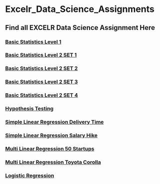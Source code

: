 # Excelr_Data_Science_Assignments

## Find all EXCELR Data Science Assignment Here

### [Basic Statistics Level 1](https://github.com/VaibhavDongre1311/Basic_stat_level_1)

### [Basic Statistics Level 2 SET 1](https://github.com/VaibhavDongre1311/assignment_set2_1)

### [Basic Statistics Level 2 SET 2](https://github.com/VaibhavDongre1311/Assignment_set2_2)

### [Basic Statistics Level 2 SET 3](https://github.com/VaibhavDongre1311/Assignment-2_set-3_)

### [Basic Statistics Level 2 SET 4](https://github.com/VaibhavDongre1311/Assignment_2_set_4)

### [Hypothesis Testing](https://github.com/MoinDalvs/Assignment_Hypothesis_test)

### [Simple Linear Regression Delivery Time](https://github.com/VaibhavDongre1311/Simple_linear_regrssion1)

### [Simple Linear Regression Salary Hike](https://github.com/VaibhavDongre1311/Simple_linear_regression_2)

### [Multi Linear Regression 50 Startups](https://github.com/VaibhavDongre1311/Multi_linear_regression_1)

### [Multi Linear Regression Toyota Corolla](https://github.com/VaibhavDongre1311/Multi_linear_Regressionn_2)

### [Logistic Regression](https://github.com/VaibhavDongre1311/Logestic_Regression)

